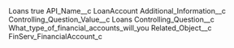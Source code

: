 <?xml version="1.0" encoding="UTF-8"?>
<CustomMetadata xmlns="http://soap.sforce.com/2006/04/metadata" xmlns:xsi="http://www.w3.org/2001/XMLSchema-instance" xmlns:xsd="http://www.w3.org/2001/XMLSchema">
    <label>Loans</label>
    <protected>true</protected>
    <values>
        <field>API_Name__c</field>
        <value xsi:type="xsd:string">LoanAccount</value>
    </values>
    <values>
        <field>Additional_Information__c</field>
        <value xsi:nil="true"/>
    </values>
    <values>
        <field>Controlling_Question_Value__c</field>
        <value xsi:type="xsd:string">Loans</value>
    </values>
    <values>
        <field>Controlling_Question__c</field>
        <value xsi:type="xsd:string">What_type_of_financial_accounts_will_you</value>
    </values>
    <values>
        <field>Related_Object__c</field>
        <value xsi:type="xsd:string">FinServ_FinancialAccount_c</value>
    </values>
</CustomMetadata>
